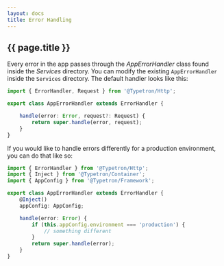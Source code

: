 ```yaml
---
layout: docs
title: Error Handling
---
```


## {{ page.title }}

Every error in the app passes through the _AppErrorHandler_ class found inside the _Services_ directory. 
You can modify the existing `AppErrorHandler` inside the `Services` directory. The default handler looks like this:

```ts
import { ErrorHandler, Request } from '@Typetron/Http';

export class AppErrorHandler extends ErrorHandler {

    handle(error: Error, request?: Request) {
        return super.handle(error, request);
    }
}

```

If you would like to handle errors differently for a production environment, you can do that like so: 

```ts
import { ErrorHandler } from '@Typetron/Http';
import { Inject } from '@Typetron/Container';
import { AppConfig } from '@Typetron/Framework';

export class AppErrorHandler extends ErrorHandler {
    @Inject()
    appConfig: AppConfig;

    handle(error: Error) {
        if (this.appConfig.environment === 'production') {
            // something different
        }
        return super.handle(error);
    }
}
```
